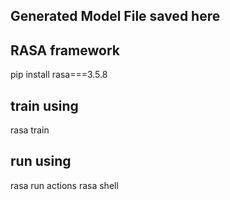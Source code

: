 ## Generated Model File saved here

## RASA framework
pip install rasa===3.5.8

## train using

rasa train

## run using
rasa run actions
rasa shell


